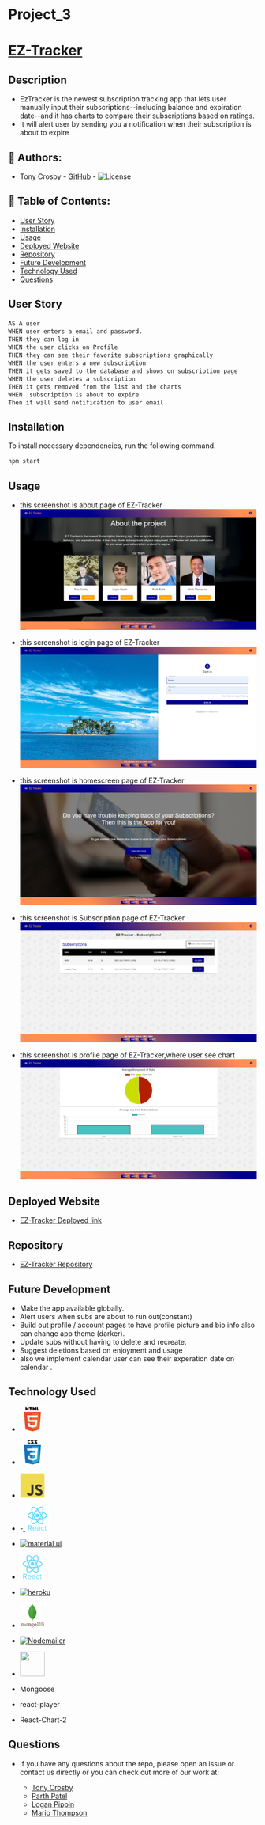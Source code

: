# Project_3

[ez_tracker live]: https://enigmatic-eyrie-64011.herokuapp.com

# [EZ-Tracker][ez_tracker live]

## Description

- EzTracker is the newest subscription tracking app that lets user manually input their subscriptions--including balance and expiration date--and it has charts to compare their subscriptions based on ratings.
- It will alert user by sending you a notification when their subscription is about to expire

## 👤 Authors:

- Tony Crosby - [GitHub](github.com/tonycrosby-tech) - ![License](https://img.shields.io/badge/License-MIT-yellow)

## 📜 Table of Contents:

- [User Story](#user-story)
- [Installation](#installation)
- [Usage](#usage)
- [Deployed Website](#deployed-website)
- [Repository](#repository)
- [Future Development](#future-development)
- [Technology Used](#technology-used)
- [Questions](#questions)

## User Story

```
AS A user
WHEN user enters a email and password.
THEN they can log in
WHEN the user clicks on Profile
THEN they can see their favorite subscriptions graphically
WHEN the user enters a new subscription
THEN it gets saved to the database and shows on subscription page
WHEN the user deletes a subscription
THEN it gets removed from the list and the charts
WHEN  subscription is about to expire
Then it will send notification to user email

```

## Installation

To install necessary dependencies, run the following command.

```bash
npm start
```

## Usage

- this screenshot is about page of EZ-Tracker
![about](./client/src/assets/images/about.PNG)

- this screenshot is login page of EZ-Tracker
![login](./client/src/assets/images/signin.PNG)

- this screenshot is homescreen page of EZ-Tracker
![home](./client/src/assets/images/home.PNG)

- this screenshot is Subscription page of EZ-Tracker
![Subscription](./client/src/assets/images/subscriptions.PNG)

- this screenshot is profile page of EZ-Tracker,where user see chart
![profile](./client/src/assets/images/profile.PNG)

## Deployed Website

- [EZ-Tracker Deployed link](https://enigmatic-eyrie-65011.herokuapp.com)

## Repository

- [EZ-Tracker Repository](https://github.com/tonycrosby-tech/EZ_Tracker.git)

## Future Development

- Make the app available globally.
- Alert users when subs are about to run out(constant)
- Build out profile / account pages to have profile picture and bio info also can change app theme (darker).
- Update subs without having to delete and recreate.
- Suggest deletions based on enjoyment and usage
- also we implement calendar user can see their experation date on calendar .

## Technology Used

- <a href="https://www.w3.org/html/" target="_blank"> <img src="https://raw.githubusercontent.com/devicons/devicon/master/icons/html5/html5-original-wordmark.svg" alt="html5" width="50" height="50"/> </a>

- <a href="https://www.w3schools.com/css/" target="_blank"> 
  <img src="https://raw.githubusercontent.com/devicons/devicon/master/icons/css3/css3-original-wordmark.svg" width="50" height="50"/> </a>

- <a href="https://developer.mozilla.org/en-US/docs/Web/JavaScript" target="_blank"> <img src="https://raw.githubusercontent.com/devicons/devicon/master/icons/javascript/javascript-original.svg" alt="javascript" width="50" height="50"/>

- </a> -<a href="https://reactjs.org/" target="_blank">
  <img src="https://raw.githubusercontent.com/devicons/devicon/master/icons/react/react-original-wordmark.svg" width="50" height="50"/> </a>

- <a href="https://material-ui.com/" target="_blank"> <img src="https://material-ui.com/static/logo_raw.svg" alt="material ui" width="50" height="50"/> </a>

- <a href="https://reactjs.org/" target="_blank"> <img src="https://raw.githubusercontent.com/devicons/devicon/master/icons/react/react-original-wordmark.svg" alt="react" width="50" height="50"/> </a>

- <a href="https://heroku.com" target="_blank"> <img src="https://www.vectorlogo.zone/logos/heroku/heroku-icon.svg" alt="heroku" width="50" height="50"/> </a>

- <a href="https://www.mongodb.com/" target="_blank"> <img src="https://raw.githubusercontent.com/devicons/devicon/master/icons/mongodb/mongodb-original-wordmark.svg" alt="mongodb" width="50" height="50"/> </a>

- <a href="https://nodemailer.com/about/" target="_blank"> <img src="https://nodemailer.com/nm_logo_200x136.png" alt="Nodemailer" width="50" height="50"/> </a>

- <a href="https://www.chartjs.org" target="_blank"> 
  <img src="https://www.chartjs.org/media/logo-title.svg" width="50" height="50"/> </a>

- Mongoose

- react-player

- React-Chart-2

## Questions

- If you have any questions about the repo, please open an issue or contact us directly or you can check out more of our work at:

  - [Tony Crosby](https://github.com/tonycrosby-tech)
  - [Parth Patel](https://github.com/parth167)
  - [Logan Pippin](https://github.com/LoganPippin)
  - [Mario Thompson](https://github.com/MarioThompson0010)
